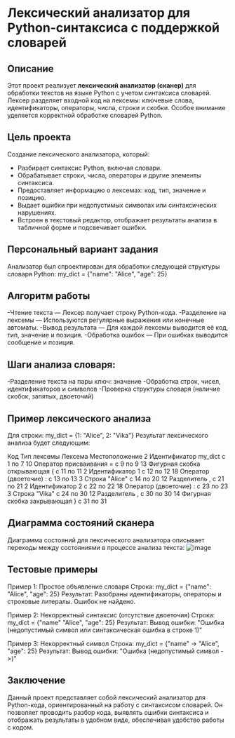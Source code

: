 # Лексический анализатор для Python-синтаксиса с поддержкой словарей

## Описание

Этот проект реализует **лексический анализатор (сканер)** для обработки текстов на языке Python с учетом синтаксиса словарей. Лексер разделяет входной код на лексемы: ключевые слова, идентификаторы, операторы, числа, строки и скобки. Особое внимание уделяется корректной обработке словарей Python.

## Цель проекта

Создание лексического анализатора, который:

- Разбирает синтаксис Python, включая словари.
- Обрабатывает строки, числа, операторы и другие элементы синтаксиса.
- Предоставляет информацию о лексемах: код, тип, значение и позицию.
- Выдает ошибки при недопустимых символах или синтаксических нарушениях.
- Встроен в текстовый редактор, отображает результаты анализа в табличной форме и подсвечивает ошибки.

## Персональный вариант задания

Анализатор был спроектирован для обработки следующей структуры словаря Python:
my_dict = {"name": "Alice", "age": 25}

## Алгоритм работы
-Чтение текста — Лексер получает строку Python-кода.
-Разделение на лексемы — Используются регулярные выражения или конечные автоматы.
-Вывод результата — Для каждой лексемы выводится её код, тип, значение и позиция.
-Обработка ошибок — При ошибках выводится сообщение и позиция.

## Шаги анализа словаря:
-Разделение текста на пары ключ: значение
-Обработка строк, чисел, идентификаторов и символов
-Проверка структуры словаря (наличие скобок, запятых, двоеточий)

## Пример лексического анализа
Для строки:
my_dict = {1: "Alice", 2: "Vika"}
Результат лексического анализа будет следующим:

Код	Тип лексемы	Лексема	Местоположение
2	Идентификатор	my_dict	с 1 по 7
10	Оператор присваивания	=	с 9 по 9
13	Фигурная скобка открывающая	{	с 11 по 11
2	Идентификатор	1	с 12 по 12
18	Оператор (двоеточие)	:	с 13 по 13
3	Строка	"Alice"	с 14 по 20
12	Разделитель	,	с 21 по 21
2	Идентификатор	2	с 22 по 22
18	Оператор (двоеточие)	:	с 23 по 23
3	Строка	"Vika"	с 24 по 30
12	Разделитель	,	с 30 по 30
14	Фигурная скобка закрывающая	}	с 31 по 31
## Диаграмма состояний сканера
Диаграмма состояний для лексического анализатора описывает переходы между состояниями в процессе анализа текста:
![image](https://github.com/user-attachments/assets/1b76c07c-3a78-42a6-b496-62e3e28f1321)

## Тестовые примеры
Пример 1: Простое объявление словаря
Строка:
my_dict = {"name": "Alice", "age": 25}
Результат:
Разобраны идентификаторы, операторы и строковые литералы.
Ошибок не найдено.

Пример 2: Некорректный синтаксис (отсутствие двоеточия)
Строка:
my_dict = {"name" "Alice", "age": 25}
Результат:
Вывод ошибки: "Ошибка (недопустимый символ или синтаксическая ошибка в строке 1)"

Пример 3: Некорректный символ
Строка:
my_dict = {"name" -> "Alice", "age": 25}
Результат:
Вывод ошибки: "Ошибка (недопустимый символ ->)"

## Заключение
Данный проект представляет собой лексический анализатор для Python-кода, ориентированный на работу с синтаксисом словарей. Он позволяет проводить разбор кода, выявлять ошибки синтаксиса и отображать результаты в удобном виде, обеспечивая удобство работы с кодом.
